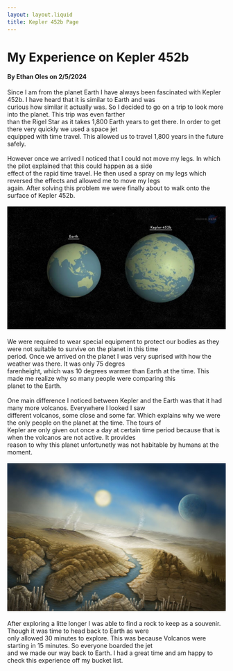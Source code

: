 ```yaml
---
layout: layout.liquid
title: Kepler 452b Page
---
```

# My Experience on Kepler 452b
#### By Ethan Oles on 2/5/2024
Since I am from the planet Earth I have always been fascinated with Kepler 452b. I have heard that it is similar to Earth and was <br/> curious how similar it actually was. So I decided to go on a trip to look more into the planet. This trip was even farther <br/>than the Rigel Star as it takes 1,800 Earth years to get there. In order to get there very quickly we used a space jet<br/> equipped with time travel. This allowed us to travel 1,800 years in the future safely.<br/><br/>
However once we arrived I noticed that I could not move my legs. In which the pilot explained that this could happen as a side<br/> effect of the rapid time travel. He then used a spray on my legs which reversed the effects and allowed me to move my legs<br/> again. After solving this problem we were finally about to walk onto the surface of Kepler 452b.<br/><br/>
![Photo of Kepler 452b](/images/kepler3.jpg)<br/><br/>
We were required to wear special equipment to protect our bodies as they were not suitable to survive on the planet in this time<br/> period. Once we arrived on the planet I was very suprised with how the weather was there. It was only 75 degres<br/> farenheight, which was 10 degrees warmer than Earth at the time. This made me realize why so many people were comparing this<br/> planet to the Earth.<br/><br/>
One main difference I noticed between Kepler and the Earth was that it had many more volcanos. Everywhere I looked I saw<br/> different volcanos, some close and some far. Which explains why we were the only people on the planet at the time. The tours of<br/> Kepler are only given out once a day at certain time period because that is when the volcanos are not active. It provides<br/> reason to why this planet unfortunetly was not habitable by humans at the moment. <br/><br/>
![Photo of Kepler 452b](/images/kepler2.jpg)<br/><br/>
After exploring a litte longer I was able to find a rock to keep as a souvenir. Though it was time to head back to Earth as were<br/> only allowed 30 minutes to explore. This was because Volcanos were starting in 15 minutes. So everyone boarded the jet<br/> and we made our way back to Earth. I had a great time and am happy to check this experience off my bucket list.